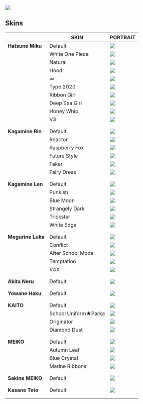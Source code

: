 ﻿
![](https://img.shields.io/badge/Skins-49%20-%2010%20are%20default-blueviolet?style=for-the-badge)

## Skins

|                |SKIN                           |PORTRAIT                        |
|----------------|-------------------------------|-----------------------------|
|**Hatsune Miku**|Default|![](https://cdn.discordapp.com/app-assets/737853290611736606/738489734543704627.png)|
||White One Piece|![](https://cdn.discordapp.com/app-assets/737853290611736606/738520635193557042.png)|
||Natural|![](https://cdn.discordapp.com/app-assets/737853290611736606/738520634812006461.png)|
||Hood|![](https://cdn.discordapp.com/app-assets/737853290611736606/738520634828652564.png)|
||∞|![](https://cdn.discordapp.com/app-assets/737853290611736606/738520635072053308.png)|
||Type 2020|![](https://cdn.discordapp.com/app-assets/737853290611736606/738520634912407662.png)|
||Ribbon Girl|![](https://cdn.discordapp.com/app-assets/737853290611736606/738520635164328007.png)|
||Deep Sea Girl|![](https://cdn.discordapp.com/app-assets/737853290611736606/738520635202076692.png)|
||Honey Whip|![](https://cdn.discordapp.com/app-assets/737853290611736606/738520633947717744.png)|
||V3|![](https://cdn.discordapp.com/app-assets/737853290611736606/738520635227242567.png)|
|||||
|||||
|**Kagamine Rin**|Default|![](https://cdn.discordapp.com/app-assets/737853290611736606/738489734510280714.png)|
||Reactor|![](https://cdn.discordapp.com/app-assets/737853290611736606/738520634463879178.png)|
||Raspberry Fox|![](https://cdn.discordapp.com/app-assets/737853290611736606/738520633989660752.png)|
||Future Style|![](https://cdn.discordapp.com/app-assets/737853290611736606/738489734497697822.png)|
||Faker|![](https://cdn.discordapp.com/app-assets/737853290611736606/738520633268371506.png)|
||Fairy Dress|![](https://cdn.discordapp.com/app-assets/737853290611736606/738520632672911410.png)|
|||||
|||||
|**Kagamine Len**|Default|![](https://cdn.discordapp.com/app-assets/737853290611736606/738488470867279943.png)|
||Punkish|![](https://cdn.discordapp.com/app-assets/737853290611736606/738520635172716655.png)|
||Blue Moon|![](https://cdn.discordapp.com/app-assets/737853290611736606/738520633742327958.png)|
||Strangely Dark|![](https://cdn.discordapp.com/app-assets/737853290611736606/738520633763168356.png)|
||Trickster|![](https://cdn.discordapp.com/app-assets/737853290611736606/738520635898200145.png)|
||White Edge|![](https://cdn.discordapp.com/app-assets/737853290611736606/738520634165821491.png)|
|||||
|||||
|**Megurine Luka**|Default|![](https://cdn.discordapp.com/app-assets/737853290611736606/738488470984589475.png)|
||Conflict|![](https://cdn.discordapp.com/app-assets/737853290611736606/738520633763430441.png)|
||After School Mode|![](https://cdn.discordapp.com/app-assets/737853290611736606/738520634136461312.png)|
||Temptation|![](https://cdn.discordapp.com/app-assets/737853290611736606/738520634581057536.png)|
||V4X|![](https://cdn.discordapp.com/app-assets/737853290611736606/738520635831091281.png)|
|||||
|||||
|**Akita Neru**|Default|![](https://cdn.discordapp.com/app-assets/737853290611736606/738489734560612462.png)|
|||||
|||||
|**Yowane Haku**|Default|![](https://cdn.discordapp.com/app-assets/737853290611736606/738488466920177836.png)|
|||||
|||||
|**KAITO**|Default|![](https://cdn.discordapp.com/app-assets/737853290611736606/738489734564937827.png)|
||School Uniform★Parka|![](https://cdn.discordapp.com/app-assets/737853290611736606/738520634430193764.png)|
||Originator|![](https://cdn.discordapp.com/app-assets/737853290611736606/738520634744766515.png)|
||Diamond Dust|![](https://cdn.discordapp.com/app-assets/737853290611736606/738520634128334879.png)|
|||||
|||||
|**MEIKO**|Default|![](https://cdn.discordapp.com/app-assets/737853290611736606/738489734329794590.png)|
||Autumn Leaf|![](https://cdn.discordapp.com/app-assets/737853290611736606/738520635541553233.png)|
||Blue Crystal|![](https://cdn.discordapp.com/app-assets/737853290611736606/738520635197882409.png)|
||Marine Ribbons|![](https://cdn.discordapp.com/app-assets/737853290611736606/738520633805242368.png)|
|||||
|||||
|**Sakine MEIKO**|Default|![](https://cdn.discordapp.com/app-assets/737853290611736606/738489735122649148.png)|
|||||
|||||
|**Kasane Teto**|Default|![](https://cdn.discordapp.com/app-assets/737853290611736606/738489734430589010.png)|
||||
|||||



